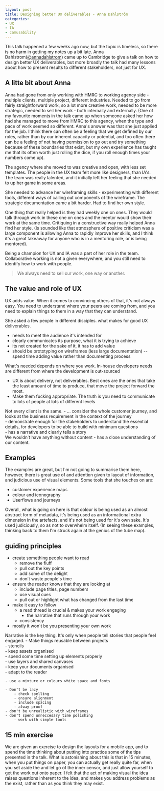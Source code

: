 ```yaml
---
layout: post
title: Designing better UX deliverables - Anna Dahlström
categories: 
- UX
- IA
- camusability
---
```

This talk happened a few weeks ago now, but the topic is timeless, so there is no harm in getting my notes up a bit late. Anna Dahlstrom([@annadahlstrom](https://twitter.com/annadahlstrom)) came up to Cambridge to give a talk on how to design better UX deliverables, but more broadly the talk had many lessons about how to present results to different stakeholders, not just for UX. 

## A litte bit about Anna

Anna had gone from only working with HMRC to working agency side - multiple clients, multiple project, different industries. Needed to go from fairly straightforward work, so a lot more creative work, needed to be more strategic, needed to sell her work - both internally and externally. (One of my favourite moments in the talk came up when someone asked her how had she managed to move from HMRC to this agency, when the type and pace of work seemed so different. Anna's answer was that she just applied for the job. I think there can often be a feeling that we get defined by our roles, rather than by our inherent capacity or potential, and too often there can be a feeling of not having permission to go out and try something because of these boundaries that exist, but my own experience has taught me that its often worth just rolling the dice, if you roll enough times your numbers come up). 

The agency where she moved to was creative and open, with less set templates. The people in the UX team felt more like designers, than IA's. The team was really talented, and it initially left her feeling that she needed to up her game in some areas.

She needed to advance her wireframing skills - experimenting with different tools, different ways of calling out components of the wireframe. The strategic documentation came a bit harder. Had to find her own style. 

One thing that really helped is they had weekly one on ones. They would talk through work in these one on ones and the mentor would show their work at the same time. Critiquing in a constructive way really helped Anna find her style. (Is sounded like that atmosphere of positive criticism was a large component is allowing Anna to rapidly improve her skills, and I think it's a great takeaway for anyone who is in a mentoring role, or is being mentored). 

Being a champion for UX and IA was a part of her role in the team. Collaborative working is not a given everywhere, and you still need to identify how to work with people. 

>We always need to sell our work, one way or another. 


## The value and role of UX
UX adds value. When it comes to convincing others of that, it's not always easy. You need to understand where your peers are coming from, and you need to explain things to them in a way that they can understand. 

She asked a few people in different disciples. what makes for good UX deliverables. 

- needs to meet the audience it's intended for  
- clearly communicates its purpose, what it is trying to achieve  
- its not created for the sake of it, it has to add value   
- should be prototyping on wireframes (less large documentation) -- spend time adding value rather than documenting process  

What's needed depends on where you work. In-house developers needs are different from where the development is out-sourced

- UX is about delivery, not deliverables. Best ones are the ones that take the least amount of time to produce, that move the project forward the most.  
- Make them fucking appropriate. The truth is you need to communicate to lots of people at lots of different levels  

Not every client is the same. 
	- ... consider the whole customer journey, and looks at the business requirement in the context of the journey  
	- demonstrate enough for the stakeholders to understand the essential details, for developers to be able to build with minimum questions  
	- has a narrative and clearly tells a story  
We wouldn't have anything without content
	- has a close understanding of our content.  

## Examples
The examples are great, but I'm not going to summarise them here, however, there is great use of and attention given to layout of information, and judicious use of visual elements. Some tools that she touches on are:

- customer experience maps  
- colour and iconography  
- Userflows and journeys  

Overall, what is going on here is that colour is being used as an almost abstract form of metadata, it's being used as an informational extra dimension in the artefacts, and it's not being used for it's own sake. It's used judiciously, so as not to overwhelm itself. (In seeing these examples, thinking back to them I'm struck again at the genius of the tube map). 

## guiding principles
- create something people want to read  
	- remove the fluff  
	- pull out the key points  
	- add some of the delight  
	- don't waste people's time  
- ensure the reader knows that they are looking at  
	- include page titles, page numbers    
	- use visual cues  
	- pull out or highlight what has changed from the last time  
- make it easy to follow  
	- a read thread is crucial & makes your work engaging   
		- the narrative that runs through your work   
	- consistency   
- mostly it won't be you presenting your own work  

Narrative is the key thing. It's only when people tell stories that people feel engaged. 
	- Make things reusable between projects  
		- stencils  
		- keep assets organised  
		- spend some time setting up elements properly  
		- use layers and shared canvases  
		- keep your documents organised   
	- adapt to the reader  

	- use a mixture or colours white space and fonts

	- Don't be lazy  
		- check spelling  
		- ensure alignment  
		- include spacing  
		- alway proof  
	- don't be unrealistic with wireframes  
	- don't spend unneccesary time polishing  
		- work with simple tools   

## 15 min exercise
We are given an exercise to design the layouts for a mobile app, and to spend the time thinking about putting into practice some of the tips presented in the talk. What is astonishing about this is that in 15 minutes, when you put things on paper, you can actually get really quite far, when you set aside the and let go of the inner censor, and just allow yourself to get the work out onto paper. I felt that the act of making visual the idea raises questions inherent to the idea, and makes you address problems as the exist, rather than as you think they may exist. 
		
